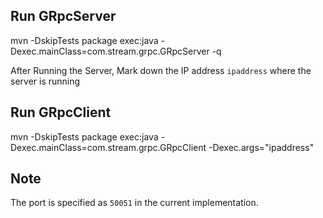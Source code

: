 ## Run GRpcServer
mvn -DskipTests package exec:java -Dexec.mainClass=com.stream.grpc.GRpcServer -q

After Running the Server, Mark down the IP address `ipaddress` where the server is running

## Run GRpcClient
mvn -DskipTests package exec:java -Dexec.mainClass=com.stream.grpc.GRpcClient -Dexec.args="ipaddress"

## Note
The port is specified as `50051` in the current implementation.